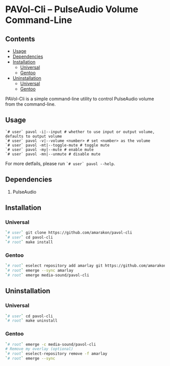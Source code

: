 PAVol-Cli – PulseAudio Volume Command-Line
================

## Contents

-   [Usage](#usage)
-   [Dependencies](#dependencies)
-   [Installation](#installation)
    -   [Universal](#universal)
    -   [Gentoo](#gentoo)
-   [Uninstallation](#uninstallation)
    -   [Universal](#universal-1)
    -   [Gentoo](#gentoo-1)

PAVol-Cli is a simple command-line utility to control PulseAudio volume
from the command-line.

## Usage

    `# user` pavol -i|--input # whether to use input or output volume, defaults to output volume
    `# user` pavol -v|--volume <number> # set <number> as the volume
    `# user` pavol -mt|--toggle-mute # toggle mute
    `# user` pavol -my|--mute # enable mute
    `# user` pavol -mn|--unmute # disable mute

For more detfails, please run `` `# user` pavol --help ``.

## Dependencies

1.  PulseAudio

## Installation

### Universal

``` sh
`# user` git clone https://github.com/amarakon/pavol-cli
`# user` cd pavol-cli
`# root` make install
```

### Gentoo

``` sh
`# root` eselect repository add amarlay git https://github.com/amarakon/amarlay
`# root` emerge --sync amarlay
`# root` emerge media-sound/pavol-cli
```

## Uninstallation

### Universal

``` sh
`# user` cd pavol-cli
`# root` make uninstall
```

### Gentoo

``` sh
`# root` emerge -c media-sound/pavol-cli
# Remove my overlay (optional)
`# root` eselect-repository remove -f amarlay
`# root` emerge --sync
```
